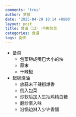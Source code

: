 ```yaml
---
comments: 'true'
author: 梦貘
date: '2025-04-29 10:14 +0800'
layout: post
title: 食谱（12）|手撕包菜
categories: 食谱
tags: 食谱
---
```

- 备菜
  - 包菜掰成嘴巴大小的块
  - 蒜末
  - 干辣椒
- 起锅烧油
  - 放蒜末干辣椒爆香
  - 倒入包菜
  - 炒软后加入生抽鸡精白糖
  - 翻炒至入味
  - 沿锅边淋入少许香醋